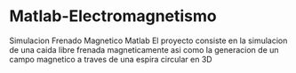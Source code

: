 # Matlab-Electromagnetismo
Simulacion Frenado Magnetico Matlab
El proyecto consiste en la simulacion de una caida libre frenada magneticamente asi como la generacion de un campo magnetico a traves de una espira circular en 3D
